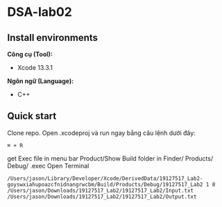 # DSA-lab02
## Install environments
**Công cụ (Tool):**<br>
* Xcode 13.3.1<br>

**Ngôn ngữ (Language):**<br>
* C++

## Quick start
Clone repo. Open .xcodeproj và run ngay bằng câu lệnh dưới đây:
```
⌘ + R
```
get Exec file in menu bar Product/Show Build folder in Finder/ Products/ Debug/ .exec
Open Terminal
```
/Users/jason/Library/Developer/Xcode/DerivedData/19127517_Lab2-goyswxiahupoazcfnidnangrwcbm/Build/Products/Debug/19127517_Lab2 1 8 /Users/jason/Downloads/19127517_Lab2/19127517_Lab2/Input.txt /Users/jason/Downloads/19127517_Lab2/19127517_Lab2/Output.txt
```
